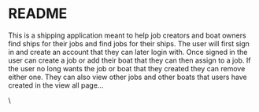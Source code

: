 # README


This is a shipping application meant to help job creators and boat owners
find ships for their jobs and find jobs for their ships. 
	The user will first sign in and create an account that they can 
later login with. Once signed in the user can create a job or add their
boat that they can then assign to a job. If the user no long wants the job or boat 
that they created they can remove either one. They can also view other jobs
and other boats that users have created in the view all page... 


\